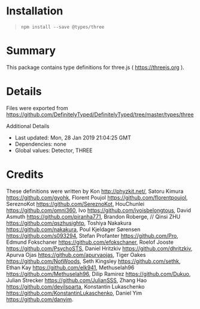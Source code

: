 # Installation
> `npm install --save @types/three`

# Summary
This package contains type definitions for three.js ( https://threejs.org ).

# Details
Files were exported from https://github.com/DefinitelyTyped/DefinitelyTyped/tree/master/types/three

Additional Details
 * Last updated: Mon, 28 Jan 2019 21:04:25 GMT
 * Dependencies: none
 * Global values: Detector, THREE

# Credits
These definitions were written by Kon <http://phyzkit.net/>, Satoru Kimura <https://github.com/gyohk>, Florent Poujol <https://github.com/florentpoujol>, SereznoKot <https://github.com/SereznoKot>, HouChunlei <https://github.com/omni360>, Ivo <https://github.com/ivoisbelongtous>, David Asmuth <https://github.com/piranha771>, Brandon Roberge,
//                 Qinsi ZHU <https://github.com/qszhusightp>, Toshiya Nakakura <https://github.com/nakakura>, Poul Kjeldager Sørensen <https://github.com/s093294>, Stefan Profanter <https://github.com/Pro>, Edmund Fokschaner <https://github.com/efokschaner>, Roelof Jooste <https://github.com/PsychoSTS>, Daniel Hritzkiv <https://github.com/dhritzkiv>, Apurva Ojas <https://github.com/apurvaojas>, Tiger Oakes <https://github.com/NotWoods>, Seth Kingsley <https://github.com/sethk>, Ethan Kay <https://github.com/elk941>, Methuselah96 <https://github.com/Methuselah96>, Dilip Ramirez <https://github.com/Dukuo>, Julian Strecker <https://github.com/JulianSSS>, Zhang Hao <https://github.com/devilsparta>, Konstantin Lukaschenko <https://github.com/KonstantinLukaschenko>, Daniel Yim <https://github.com/danyim>.
